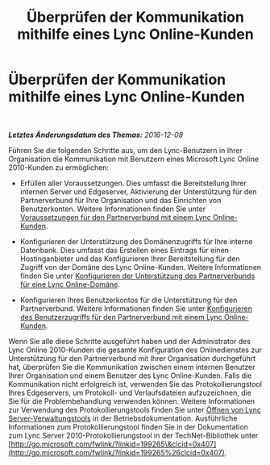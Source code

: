 ﻿---
title: Überprüfen der Kommunikation mithilfe eines Lync Online-Kunden
TOCTitle: Überprüfen der Kommunikation mithilfe eines Lync Online-Kunden
ms:assetid: c8287b15-e1bb-4b26-8354-0ec90b2fcfe7
ms:mtpsurl: https://technet.microsoft.com/de-de/library/Hh202189(v=OCS.15)
ms:contentKeyID: 49295377
ms.date: 12/10/2016
mtps_version: v=OCS.15
ms.translationtype: HT
---

# Überprüfen der Kommunikation mithilfe eines Lync Online-Kunden

 

_**Letztes Änderungsdatum des Themas:** 2016-12-08_

Führen Sie die folgenden Schritte aus, um den Lync-Benutzern in Ihrer Organisation die Kommunikation mit Benutzern eines Microsoft Lync Online 2010-Kunden zu ermöglichen:

  - Erfüllen aller Voraussetzungen. Dies umfasst die Bereitstellung Ihrer internen Server und Edgeserver, Aktivierung der Unterstützung für den Partnerverbund für Ihre Organisation und das Einrichten von Benutzerkonten. Weitere Informationen finden Sie unter [Voraussetzungen für den Partnerverbund mit einem Lync Online-Kunden](lync-server-2013-prerequisites-for-federating-with-a-lync-online-customer.md).

  - Konfigurieren der Unterstützung des Domänenzugriffs für Ihre interne Datenbank. Dies umfasst das Erstellen eines Eintrags für einen Hostinganbieter und das Konfigurieren Ihrer Bereitstellung für den Zugriff von der Domäne des Lync Online-Kunden. Weitere Informationen finden Sie unter [Konfigurieren der Unterstützung des Partnerverbunds für eine Lync Online-Domäne](lync-server-2013-configure-federation-support-for-a-lync-online-domain.md).

  - Konfigurieren Ihres Benutzerkontos für die Unterstützung für den Partnerverbund. Weitere Informationen finden Sie unter [Konfigurieren des Benutzerzugriffs für den Partnerverbund mit einem Lync Online-Kunden](lync-server-2013-configure-user-access-for-federation-with-a-lync-online-customer.md).

Wenn Sie alle diese Schritte ausgeführt haben und der Administrator des Lync Online 2010-Kunden die gesamte Konfiguration des Onlinedienstes zur Unterstützung für den Partnerverbund mit Ihrer Organisation durchgeführt hat, überprüfen Sie die Kommunikation zwischen einem internen Benutzer Ihrer Organisation und einem Benutzer des Lync Online-Kunden. Falls die Kommunikation nicht erfolgreich ist, verwenden Sie das Protokollierungstool Ihres Edgeservers, um Protokoll- und Verlaufsdateien aufzuzeichnen, die Sie für die Problembehandlung verwenden können. Weitere Informationen zur Verwendung des Protokollierungstools finden Sie unter [Öffnen von Lync Server-Verwaltungstools](lync-server-2013-open-lync-server-administrative-tools.md) in der Betriebsdokumentation. Ausführliche Informationen zum Protokollierungstool finden Sie in der Dokumentation zum Lync Server 2010-Protokollierungstool in der TechNet-Bibliothek unter [http://go.microsoft.com/fwlink/?linkid=199265\&clcid=0x407](http://go.microsoft.com/fwlink/?linkid=199265%26clcid=0x407).

